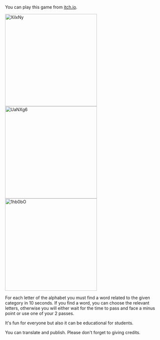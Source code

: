 You can play this game from [itch.io](https://metast.itch.io/wol). 

<img width="300" alt="XilxNy" src="https://github.com/user-attachments/assets/9ecd8097-60a9-47f0-8ef8-c64799ed1a43">
<img width="300" alt="UaNXg6" src="https://github.com/user-attachments/assets/bfe0970a-23d3-440c-88b4-2c4bc4924e39">
<img width="300" alt="1hb0bO" src="https://github.com/user-attachments/assets/3d0283e5-0423-4db9-ad85-6f681ff80f3d">


For each letter of the alphabet you must find a word related to the given category in 10 seconds. If you find a word, you can choose the relevant letters, otherwise you will either wait for the time to pass and face a minus point or use one of your 2 passes. 


It's fun for everyone but also it can be educational for students.

You can translate and publish. Please don't forget to giving credits.

